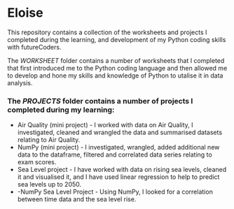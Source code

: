 # Eloise

This repository contains a collection of the worksheets and projects I completed during the learning, and development of my Python coding skills with futureCoders.

The *WORKSHEET* folder contains a number of worksheets that I completed that first introduced me to the Python coding language and then allowed me to develop and hone my skills and knowledge of Python to utalise it in data analysis.

### The *PROJECTS* folder contains a number of projects I completed during my learning:
- Air Quality (mini project) - I worked with data on Air Quality, I investigated, cleaned and wrangled the data and summarised datasets relating to Air Quality.
- NumPy (mini project) - I investigated, wrangled, added additional new data to the dataframe, filtered and correlated data series relating to exam scores.
- Sea Level project - I have worked with data on rising sea levels, cleaned it and visualised it, and I have used linear regression to help to predict sea levels up to 2050.
- -NumPy Sea Level Project - Using NumPy, I looked for a correlation between time data and the sea level rise.
